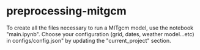 # preprocessing-mitgcm

To create all the files necessary to run a MITgcm model, use the notebook "main.ipynb". Choose your configuration (grid, dates, weather model...etc) in configs/config.json" by updating the "current_project" section. 
